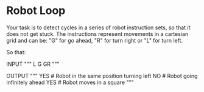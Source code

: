 # Robot Loop

Your task is to detect cycles in a series of robot instruction sets, so that it does not get stuck.
The instructions represent movements in a cartesian grid and can be: "G" for go ahead, "R" for turn right or "L" for turn left.

So that:

INPUT
"""
L
G
GR
"""

OUTPUT
"""
YES # Robot in the same position turning left
NO  # Robot going infinitely ahead
YES # Robot moves in a square
"""
